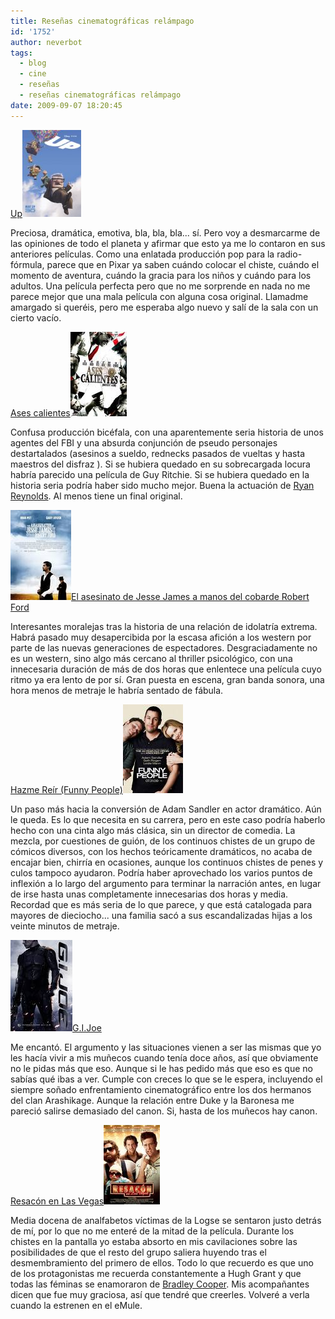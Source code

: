 ```yaml
---
title: Reseñas cinematográficas relámpago
id: '1752'
author: neverbot
tags:
  - blog
  - cine
  - reseñas
  - reseñas cinematográficas relámpago  
date: 2009-09-07 18:20:45
---
```


[Up](http://www.imdb.com/title/tt1049413/)![Up](./resenas-cinematograficas-relampago/Up.jpg "Up")

Preciosa, dramática, emotiva, bla, bla, bla... sí. Pero voy a desmarcarme de las opiniones de todo el planeta y afirmar que esto ya me lo contaron en sus anteriores películas. Como una enlatada producción pop para la radio-fórmula, parece que en Pixar ya saben cuándo colocar el chiste, cuándo el momento de aventura, cuándo la gracia para los niños y cuándo para los adultos. Una película perfecta pero que no me sorprende en nada no me parece mejor que una mala película con alguna cosa original. Llamadme amargado si queréis, pero me esperaba algo nuevo y salí de la sala con un cierto vacío.

[Ases calientes](http://www.imdb.com/title/tt0475394/)![ases calientes](./resenas-cinematograficas-relampago/ases-calientes.jpg "ases calientes")

Confusa producción bicéfala, con una aparentemente seria historia de unos agentes del FBI y una absurda conjunción de pseudo personajes destartalados (asesinos a sueldo, rednecks pasados de vueltas y hasta maestros del disfraz ). Si se hubiera quedado en su sobrecargada locura habría parecido una película de Guy Ritchie. Si se hubiera quedado en la historia seria podría haber sido mucho mejor. Buena la actuación de [Ryan Reynolds](http://www.imdb.com/name/nm0005351/). Al menos tiene un final original.

![Jesse James](./resenas-cinematograficas-relampago/Jesse-James.jpg "Jesse James")[El asesinato de Jesse James a manos del cobarde Robert Ford](http://www.imdb.com/title/tt0443680/)

Interesantes moralejas tras la historia de una relación de idolatría extrema. Habrá pasado muy desapercibida por la escasa afición a los western por parte de las nuevas generaciones de espectadores. Desgraciadamente no es un western, sino algo más cercano al thriller psicológico, con una innecesaria duración de más de dos horas que enlentece una película cuyo ritmo ya era lento de por sí. Gran puesta en escena, gran banda sonora, una hora menos de metraje le habría sentado de fábula.

[Hazme Reír (Funny People)](http://www.imdb.com/title/tt1201167/)![funny people](./resenas-cinematograficas-relampago/funny-people.jpg "funny people")

Un paso más hacia la conversión de Adam Sandler en actor dramático. Aún le queda. Es lo que necesita en su carrera, pero en este caso podría haberlo hecho con una cinta algo más clásica, sin un director de comedia. La mezcla, por cuestiones de guión, de los continuos chistes de un grupo de cómicos diversos, con los hechos teóricamente dramáticos, no acaba de encajar bien, chirría en ocasiones, aunque los continuos chistes de penes y culos tampoco ayudaron. Podría haber aprovechado los varios puntos de inflexión a lo largo del argumento para terminar la narración antes, en lugar de irse hasta unas completamente innecesarias dos horas y media. Recordad que es más seria de lo que parece, y que está catalogada para mayores de dieciocho... una familia sacó a sus escandalizadas hijas a los veinte minutos de metraje.

![GIJoe](./resenas-cinematograficas-relampago/GIJoe.jpg "GIJoe")[G.I.Joe](http://www.imdb.com/title/tt1046173/)

Me encantó. El argumento y las situaciones vienen a ser las mismas que yo les hacía vivir a mis muñecos cuando tenía doce años, así que obviamente no le pidas más que eso. Aunque si le has pedido más que eso es que no sabías qué ibas a ver. Cumple con creces lo que se le espera, incluyendo el siempre soñado enfrentamiento cinematográfico entre los dos hermanos del clan Arashikage. Aunque la relación entre Duke y la Baronesa me pareció salirse demasiado del canon. Si, hasta de los muñecos hay canon.

[Resacón en Las Vegas](http://www.imdb.com/title/tt1119646/)![resacón en las vegas](./resenas-cinematograficas-relampago/resacon-en-las-vegas.jpg "resacón en las vegas")

Media docena de analfabetos víctimas de la Logse se sentaron justo detrás de mí, por lo que no me enteré de la mitad de la película. Durante los chistes en la pantalla yo estaba absorto en mis cavilaciones sobre las posibilidades de que el resto del grupo saliera huyendo tras el desmembramiento del primero de ellos. Todo lo que recuerdo es que uno de los protagonistas me recuerda constantemente a Hugh Grant y que todas las féminas se enamoraron de [Bradley Cooper](http://www.imdb.com/name/nm0177896/). Mis acompañantes dicen que fue muy graciosa, así que tendré que creerles. Volveré a verla cuando la estrenen en el eMule.
